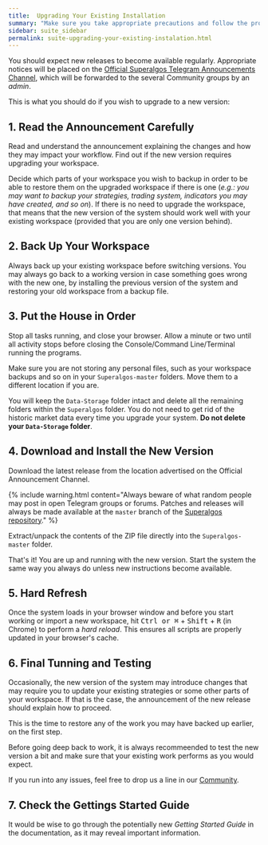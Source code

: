 ```yaml
---
title:  Upgrading Your Existing Installation
summary: "Make sure you take appropriate precautions and follow the procedure to avoid unnecessary hassle."
sidebar: suite_sidebar
permalink: suite-upgrading-your-existing-instalation.html
---
```


You should expect new releases to become available regularly. Appropriate notices will be placed on the <a href="https://t.me/superalgos" rel="nofollow" rel="noopener" target="_blank">Official Superalgos Telegram Announcements Channel</a>, which will be forwarded to the several Community groups by an *admin*.

This is what you should do if you wish to upgrade to a new version:

## 1. Read the Announcement Carefully

Read and understand the announcement explaining the changes and how they may impact your workflow. Find out if the new version requires upgrading your workspace. 

Decide which parts of your workspace you wish to backup in order to be able to restore them on the upgraded workspace if there is one (*e.g.: you may want to backup your strategies, trading system, indicators you may have created, and so on*). If there is no need to upgrade the workspace, that means that the new version of the system should work well with your existing workspace (provided that you are only one version behind).

## 2. Back Up Your Workspace

Always back up your existing workspace before switching versions. You may always go back to a working version in case something goes wrong with the new one, by installing the previous version of the system and restoring your old workspace from a backup file.

## 3. Put the House in Order

Stop all tasks running, and close your browser. Allow a minute or two until all activity stops before closing the Console/Command Line/Terminal running the programs.

Make sure you are not storing any personal files, such as your workspace backups and so on in your ```Superalgos-master``` folders. Move them to a different location if you are.

You will keep the ```Data-Storage``` folder intact and delete all the remaining folders within the ```Superalgos``` folder. You do not need to get rid of the historic market data every time you upgrade your system. **Do not delete your ```Data-Storage``` folder**.

## 4. Download and Install the New Version

Download the latest release from the location advertised on the Official Announcement Channel.

{% include warning.html content="Always beware of what random people may post in open Telegram groups or forums. Patches and releases will always be made available at the ```master``` branch of the <a href='https://github.com/Superalgos/Superalgos' rel='nofollow' rel='noopener' target='_blank'>Superalgos repository</a>." %}

Extract/unpack the contents of the ZIP file directly into the ```Superalgos-master``` folder. 

That's it! You are up and running with the new version. Start the system the same way you always do unless new instructions become available.

## 5. Hard Refresh

Once the system loads in your browser window and before you start working or import a new workspace, hit <kbd>Ctrl or &#8984;</kbd> + <kbd>Shift</kbd> + <kbd>R</kbd> (in Chrome) to perform a *hard reload*. This ensures all scripts are properly updated in your browser's cache.

## 6. Final Tunning and Testing

Occasionally, the new version of the system may introduce changes that may require you to update your existing strategies or some other parts of your workspace. If that is the case, the announcement of the new release should explain how to proceed.

This is the time to restore any of the work you may have backed up earlier, on the first step.

Before going deep back to work, it is always recommeended to test the new version a bit and make sure that your existing work performs as you would expect.

If you run into any issues, feel free to drop us a line in our <a href="https://t.me/superalgoscommunity" rel="nofollow" rel="noopener" target="_blank">Community</a>.

## 7. Check the Gettings Started Guide

It would be wise to go through the potentially new *Getting Started Guide* in the documentation, as it may reveal important information.